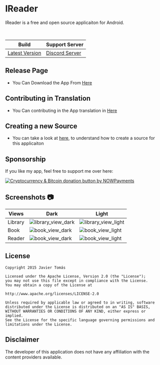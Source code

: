 # IReader

IReader is a free and open source applicaiton for Android.

<br>

| Build | Support Server |
|-------|---------|
| [Latest Version](https://github.com/IReaderorg/IReader/releases/latest) | [Discord Server](https://discord.gg/HBU6zD8c5v) |

## Release Page

- You Can Download the App From [Here](https://github.com/kazemcodes/Infinity/releases)

## Contributing in Translation

- You Can contributing in the App translation in [Here](https://hosted.weblate.org/projects/ireader/ireader/)

## Creating a new Source

- You can take a look at [here](https://github.com/kazemcodes/IReader-extensions/tree/master/sources/en), to understand how to create a source for this applicaiton 

## Sponsorship
If you like my app, feel free to support me over here: 

<a href="https://nowpayments.io/donation?api_key=YS02ZZJ-M2S4SF9-HD3AQW0-MRRV89W" target="_blank">
 <img src="https://nowpayments.io/images/embeds/donation-button-white.svg" alt="Cryptocurrency & Bitcoin donation button by NOWPayments">
</a>
    


## Screenshots :camera:

| Views    | Dark                                                       | Light                                                        |
| -------- | ---------------------------------------------------------- | ------------------------------------------------------------ |
| Library  | ![library_view_dark](screenshots/library-dark.png)         | ![library_view_light](screenshots/library-light.png)         |
| Book     | ![book_view_dark](screenshots/detail-dark.png)               | ![book_view_light](screenshots/detail-light.png)               |
| Reader     | ![book_view_dark](screenshots/reader-dark.png)               | ![book_view_light](screenshots/reader-light.png)               |

## License

    Copyright 2015 Javier Tomás

    Licensed under the Apache License, Version 2.0 (the "License");
    you may not use this file except in compliance with the License.
    You may obtain a copy of the License at

    http://www.apache.org/licenses/LICENSE-2.0

    Unless required by applicable law or agreed to in writing, software
    distributed under the License is distributed on an "AS IS" BASIS,
    WITHOUT WARRANTIES OR CONDITIONS OF ANY KIND, either express or implied.
    See the License for the specific language governing permissions and
    limitations under the License.

## Disclaimer

The developer of this application does not have any affiliation with the content providers available.
